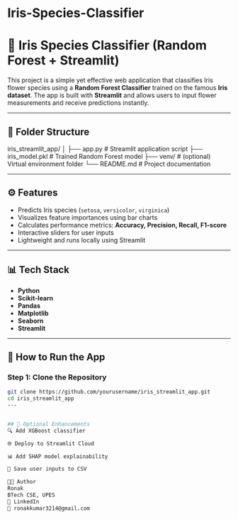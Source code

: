 # Iris-Species-Classifier
# 🌸 Iris Species Classifier (Random Forest + Streamlit)

This project is a simple yet effective web application that classifies Iris flower species using a **Random Forest Classifier** trained on the famous **Iris dataset**. The app is built with **Streamlit** and allows users to input flower measurements and receive predictions instantly.

---

## 📁 Folder Structure

iris_streamlit_app/
│
├── app.py # Streamlit application script
├── iris_model.pkl # Trained Random Forest model
├── venv/ # (optional) Virtual environment folder
└── README.md # Project documentation

---

## ⚙️ Features

- Predicts Iris species (`setosa`, `versicolor`, `virginica`)
- Visualizes feature importances using bar charts
- Calculates performance metrics: **Accuracy, Precision, Recall, F1-score**
- Interactive sliders for user inputs
- Lightweight and runs locally using Streamlit

---

## 📊 Tech Stack

- **Python**
- **Scikit-learn**
- **Pandas**
- **Matplotlib**
- **Seaborn**
- **Streamlit**

---

## 🚀 How to Run the App

### Step 1: Clone the Repository

```bash
git clone https://github.com/yourusername/iris_streamlit_app.git
cd iris_streamlit_app
---


## 🔁 Optional Enhancements
🔍 Add XGBoost classifier

🌐 Deploy to Streamlit Cloud

📊 Add SHAP model explainability

💾 Save user inputs to CSV

🧑‍💻 Author
Ronak
BTech CSE, UPES
🔗 LinkedIn
📧 ronakkumar3214@gmail.com


